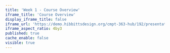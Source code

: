 ```yaml
---
title: 'Week 1 - Course Overview'
iframe_title: 'Course Overview'
display_iframe_title: false
iframe_url: 'https://demo.hibbittsdesign.org/cmpt-363-hub/192/presentations/course-overview'
iframe_aspect_ratio: 4by3
published: true
cache_enable: false
visible: true
---
```

